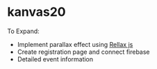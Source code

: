 # kanvas20

To Expand: 
- Implement parallax effect using [Rellax js](https://dixonandmoe.com/rellax/)
- Create registration page and connect firebase
- Detailed event information
